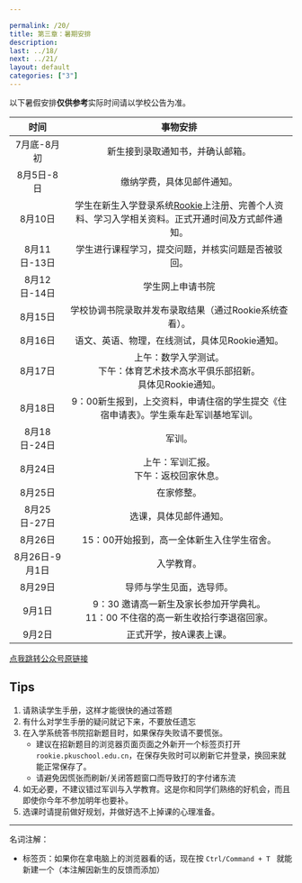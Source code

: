 ```yaml
---

permalink: /20/
title: 第三章：暑期安排
description:
last: ../18/
next: ../21/
layout: default
categories: ["3"]
---
```


以下暑假安排**仅供参考**实际时间请以学校公告为准。

|时间|事物安排|
|:-:|:-:|
|7月底-8月初|新生接到录取通知书，并确认邮箱。|
|8月5日-8日|缴纳学费，具体见邮件通知。|
|8月10日|学生在新生入学登录系统[Rookie](http://rookie.pkuschool.edu.cn)上注册、完善个人资料、学习入学相关资料。正式开通时间及方式邮件通知。|
|8月11日-13日|学生进行课程学习，提交问题，并核实问题是否被驳回。|
|8月12日-14日|学生网上申请书院|
|8月15日|学校协调书院录取并发布录取结果（通过Rookie系统查看）。|
|8月16日|语文、英语、物理，在线测试，具体见Rookie通知。|
|8月17日|上午：数学入学测试。<br>下午：体育艺术技术高水平俱乐部招新。<br>具体见Rookie通知。|
|8月18日|9：00新生报到，上交资料，申请住宿的学生提交《住宿申请表》。学生乘车赴军训基地军训。|
|8月18日-24日|军训。|
|8月24日|上午：军训汇报。<br>下午：返校回家休息。|
|8月25日|在家修整。|
|8月25日-27日|选课，具体见邮件通知。|
|8月26日|15：00开始报到，高一全体新生入住学生宿舍。|
|8月26日-9月1日|入学教育。|
|8月29日|导师与学生见面，选导师。|
|9月1日|9：30 邀请高一新生及家长参加开学典礼。<br>11：00 不住宿的高一新生收拾行李退宿回家。|
|9月2日|正式开学，按A课表上课。|

[点我跳转公众号原链接](https://mp.weixin.qq.com/s/aQjZXijWHzBXvLM8fu6NNg)

## Tips

1. 请熟读学生手册，这样才能很快的通过答题
2. 有什么对学生手册的疑问就记下来，不要放任遗忘
3. 在入学系统答书院招新题目时，如果保存失败请不要慌张。
    - 建议在招新题目的浏览器页面页面之外新开一个标签页打开```rookie.pkuschool.edu.cn```，在保存失败时可以刷新它并登录，换回来就能正常保存了。
    - 请避免因慌张而刷新/关闭答题窗口而导致打的字付诸东流
4. 如无必要，不建议错过军训与入学教育。这是你和同学们熟络的好机会，而且即使你今年不参加明年也要补。
5. 选课时请提前做好规划，并做好选不上掉课的心理准备。

---

名词注解：

- 标签页：如果你在拿电脑上的浏览器看的话，现在按 ```Ctrl/Command + T ``` 就能新建一个（本注解因新生的反馈而添加）
